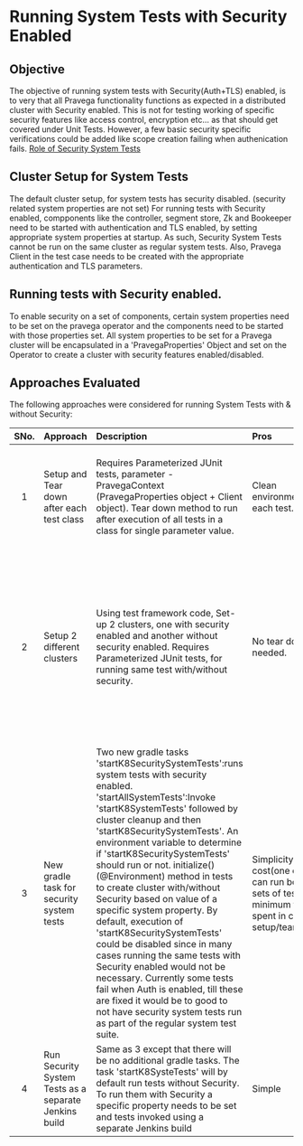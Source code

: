 # Running System Tests with Security Enabled

## Objective
The objective of running system tests with Security(Auth+TLS) enabled, is to very that all Pravega functionality functions as expected in a distributed cluster with Security enabled.
This is not for testing working of specific security features like access control, encryption etc... as that should get covered under Unit Tests. However, a few basic security specific verifications could be added like scope creation failing when authenication fails.
[Role of Security System Tests](https://asdwiki.isus.emc.com:8443/pages/viewpage.action?spaceKey=~shardr&title=Pravega+Security+System+Test+Cases)

## Cluster Setup for System Tests
The default cluster setup, for system tests has security disabled. (security related system properties are not set)
For running tests with Security enabled, compponents like the controller, segment store, Zk and Bookeeper need to be started with authentication and TLS enabled, by setting appropriate system properties at startup. As such, Security System Tests cannot be run on the same cluster as regular system tests.
Also, Pravega Client in the test case needs to be created with the appropriate authentication and TLS parameters.

## Running tests with Security enabled.
To enable security on a set of components, certain system properties need to be set on the pravega operator and the components need to be started with those properties set. All system properties to be set for a Pravega cluster will be encapsulated in a 'PravegaProperties' Object and set on the Operator to create a cluster with security features enabled/disabled.

## Approaches Evaluated

The following approaches were considered for running System Tests with & without Security:

|SNo.|Approach|Description|Pros|Cons|Notes|
|:-:|:---|:---------|:--------------|:---------------|:------|
|1|Setup and Tear down after each test class|Requires Parameterized JUnit tests, parameter - PravegaContext (PravegaProperties object + Client object). Tear down method to run after execution of all tests in a class for single parameter value.|Clean environment for each test. |Increased execution time. No JUnit support for tear down after each parameter execution.|Discarded|
|2| Setup 2 different clusters | Using test framework code, Set-up 2 clusters, one with security enabled and another without security enabled. Requires Parameterized JUnit tests, for running same test with/without security.|No tear down needed.|Difficult to code, maintain and understand. Operator support?? Hardware should have capacity to spin up 2 clusters and run tests without any issues.|Discarded|
|3|New gradle task for security system tests|Two new gradle tasks 'startK8SecuritySystemTests':runs system tests with security enabled. 'startAllSystemTests':Invoke 'startK8SystemTests' followed by cluster cleanup and then 'startK8SecuritySystemTests'. An environment variable to determine if 'startK8SecuritySystemTests' should run or not. initialize()(@Environment) method in tests to create cluster with/without Security based on value of a specific system property. By default, execution of 'startK8SecuritySystemTests' could be disabled since in many cases running the same tests with Security enabled would not be necessary. Currently some tests fail when Auth is enabled, till these are fixed it would be to good to not have security system tests run as part of the regular system test suite.|Simplicity, low cost(one cluster can run both sets of tests, minimum time spent in cluster setup/teardown)|None|Selected|
|4|Run Security System Tests as a separate Jenkins build| Same as 3 except that there will be no additional gradle tasks. The task 'startK8SysteTests' will by default run tests without Security. To run them with Security a specific property needs to be set and tests invoked using a separate Jenkins build|Simple|Security tests should not be a separate build|Discarded|




 
